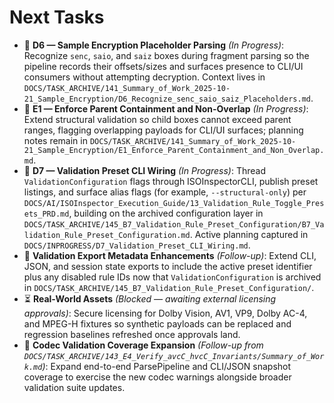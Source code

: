 # Next Tasks

- 🚧 **D6 — Sample Encryption Placeholder Parsing** _(In Progress)_: Recognize `senc`, `saio`, and `saiz` boxes during fragment parsing so the pipeline records their offsets/sizes and surfaces presence to CLI/UI consumers without attempting decryption. Context lives in `DOCS/TASK_ARCHIVE/141_Summary_of_Work_2025-10-21_Sample_Encryption/D6_Recognize_senc_saio_saiz_Placeholders.md`.
- 🚧 **E1 — Enforce Parent Containment and Non-Overlap** _(In Progress)_: Extend structural validation so child boxes cannot exceed parent ranges, flagging overlapping payloads for CLI/UI surfaces; planning notes remain in `DOCS/TASK_ARCHIVE/141_Summary_of_Work_2025-10-21_Sample_Encryption/E1_Enforce_Parent_Containment_and_Non_Overlap.md`.
- 🚧 **D7 — Validation Preset CLI Wiring** _(In Progress)_: Thread `ValidationConfiguration` flags through ISOInspectorCLI, publish preset listings, and surface alias flags (for example, `--structural-only`) per `DOCS/AI/ISOInspector_Execution_Guide/13_Validation_Rule_Toggle_Presets_PRD.md`, building on the archived configuration layer in `DOCS/TASK_ARCHIVE/145_B7_Validation_Rule_Preset_Configuration/B7_Validation_Rule_Preset_Configuration.md`. Active planning captured in `DOCS/INPROGRESS/D7_Validation_Preset_CLI_Wiring.md`.
- 🔁 **Validation Export Metadata Enhancements** _(Follow-up)_: Extend CLI, JSON, and session state exports to include the active preset identifier plus any disabled rule IDs now that `ValidationConfiguration` is archived in `DOCS/TASK_ARCHIVE/145_B7_Validation_Rule_Preset_Configuration/`.
- ⏳ **Real-World Assets** _(Blocked — awaiting external licensing approvals)_: Secure licensing for Dolby Vision, AV1, VP9, Dolby AC-4, and MPEG-H fixtures so synthetic payloads can be replaced and regression baselines refreshed once approvals land.
- 🔁 **Codec Validation Coverage Expansion** _(Follow-up from `DOCS/TASK_ARCHIVE/143_E4_Verify_avcC_hvcC_Invariants/Summary_of_Work.md`)_: Expand end-to-end ParsePipeline and CLI/JSON snapshot coverage to exercise the new codec warnings alongside broader validation suite updates.
